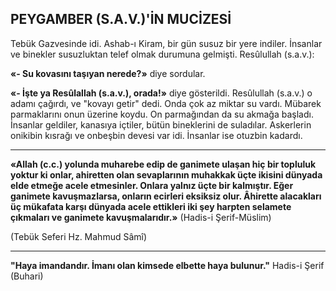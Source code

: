 ## PEYGAMBER (S.A.V.)'İN MUCİZESİ

Tebük Gazvesinde idi. Ashab-ı Kiram, bir gün susuz bir yere indiler. İnsanlar ve binekler susuzluktan telef olmak durumuna gelmişti. Resûlullah (s.a.v.):

**«- Su kovasını taşıyan nerede?»** diye sordu­lar.

**«- İşte ya Resûlallah (s.a.v.), orada!»** diye gösterildi. Resûlullah (s.a.v.) o adamı çağırdı, ve "kovayı getir" dedi. Onda çok az miktar su vardı. Mübarek parmaklarını onun üzerine koy­du. On parmağından da su akmağa başladı. İn­sanlar geldiler, kanasıya içtiler, bütün binekle­rini de suladılar. Askerlerin onikibin kısrağı ve onbeşbin devesi var idi. İnsanlar ise otuzbin kadardı.

***

**«Allah (c.c.) yolunda muharebe edip de ga­nimete ulaşan hiç bir topluluk yoktur ki onlar, ahiretten olan sevaplarının muhakkak üçte iki­sini dünyada elde etmeğe acele etmesinler. On­lara yalnız üçte bir kalmıştır. Eğer ganimete ka­vuşmazlarsa, onların ecirleri eksiksiz olur. Âhirette alacakları üç mükafata karşı dünyada ace­le ettikleri iki şey harpten selamete çıkmaları ve ganimete kavuşmalarıdır.»** (Hadis-i Şerif-Müslim)

(Tebük Seferi Hz. Mahmud Sâmî)

***

**"Haya imandandır. İmanı olan kimsede el­bette haya bulunur."** Hadis-i Şerif (Buhari)
